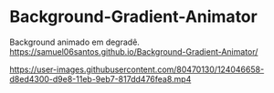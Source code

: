 # Background-Gradient-Animator
Background animado em degradê. 
https://samuel06santos.github.io/Background-Gradient-Animator/

https://user-images.githubusercontent.com/80470130/124046658-d8ed4300-d9e8-11eb-9eb7-817dd476fea8.mp4

